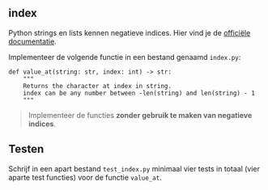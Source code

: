 ## index

Python strings en lists kennen negatieve indices. Hier vind je de [officiële documentatie](https://docs.python.org/3/faq/programming.html#what-s-a-negative-index).

Implementeer de volgende functie in een bestand genaamd `index.py`:

    def value_at(string: str, index: int) -> str:
        """
        Returns the character at index in string.
        index can be any number between -len(string) and len(string) - 1
        """

> Implementeer de functies **zonder gebruik te maken van negatieve indices**.


## Testen

Schrijf in een apart bestand `test_index.py` minimaal vier tests in totaal (vier aparte test functies) voor de functie `value_at`.